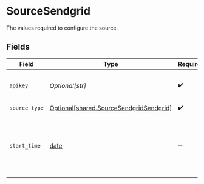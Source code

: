 # SourceSendgrid

The values required to configure the source.


## Fields

| Field                                                                                              | Type                                                                                               | Required                                                                                           | Description                                                                                        | Example                                                                                            |
| -------------------------------------------------------------------------------------------------- | -------------------------------------------------------------------------------------------------- | -------------------------------------------------------------------------------------------------- | -------------------------------------------------------------------------------------------------- | -------------------------------------------------------------------------------------------------- |
| `apikey`                                                                                           | *Optional[str]*                                                                                    | :heavy_check_mark:                                                                                 | API Key, use <a href="https://app.sendgrid.com/settings/api_keys/">admin</a> to generate this key. |                                                                                                    |
| `source_type`                                                                                      | [Optional[shared.SourceSendgridSendgrid]](undefined/models/shared/sourcesendgridsendgrid.md)       | :heavy_check_mark:                                                                                 | N/A                                                                                                |                                                                                                    |
| `start_time`                                                                                       | [date](https://docs.python.org/3/library/datetime.html#date-objects)                               | :heavy_minus_sign:                                                                                 | Start time in ISO8601 format. Any data before this time point will not be replicated.              | 2020-01-01T01:01:01Z                                                                               |